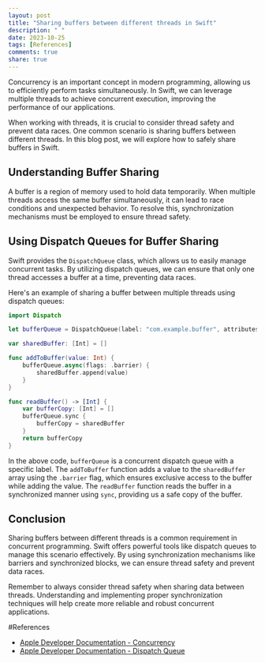 ```yaml
---
layout: post
title: "Sharing buffers between different threads in Swift"
description: " "
date: 2023-10-25
tags: [References]
comments: true
share: true
---
```


Concurrency is an important concept in modern programming, allowing us to efficiently perform tasks simultaneously. In Swift, we can leverage multiple threads to achieve concurrent execution, improving the performance of our applications.

When working with threads, it is crucial to consider thread safety and prevent data races. One common scenario is sharing buffers between different threads. In this blog post, we will explore how to safely share buffers in Swift.

## Understanding Buffer Sharing

A buffer is a region of memory used to hold data temporarily. When multiple threads access the same buffer simultaneously, it can lead to race conditions and unexpected behavior. To resolve this, synchronization mechanisms must be employed to ensure thread safety.

## Using Dispatch Queues for Buffer Sharing

Swift provides the `DispatchQueue` class, which allows us to easily manage concurrent tasks. By utilizing dispatch queues, we can ensure that only one thread accesses a buffer at a time, preventing data races.

Here's an example of sharing a buffer between multiple threads using dispatch queues:

```swift
import Dispatch

let bufferQueue = DispatchQueue(label: "com.example.buffer", attributes: .concurrent)

var sharedBuffer: [Int] = []

func addToBuffer(value: Int) {
    bufferQueue.async(flags: .barrier) {
        sharedBuffer.append(value)
    }
}

func readBuffer() -> [Int] {
    var bufferCopy: [Int] = []
    bufferQueue.sync {
        bufferCopy = sharedBuffer
    }
    return bufferCopy
}
```

In the above code, `bufferQueue` is a concurrent dispatch queue with a specific label. The `addToBuffer` function adds a value to the `sharedBuffer` array using the `.barrier` flag, which ensures exclusive access to the buffer while adding the value. The `readBuffer` function reads the buffer in a synchronized manner using `sync`, providing us a safe copy of the buffer.

## Conclusion

Sharing buffers between different threads is a common requirement in concurrent programming. Swift offers powerful tools like dispatch queues to manage this scenario effectively. By using synchronization mechanisms like barriers and synchronized blocks, we can ensure thread safety and prevent data races.

Remember to always consider thread safety when sharing data between threads. Understanding and implementing proper synchronization techniques will help create more reliable and robust concurrent applications.

#References
- [Apple Developer Documentation - Concurrency](https://developer.apple.com/documentation/swift/concurrency)
- [Apple Developer Documentation - Dispatch Queue](https://developer.apple.com/documentation/dispatch/dispatchqueue)